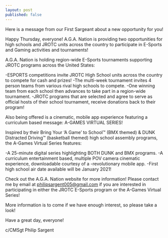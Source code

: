 ```yaml
---
layout: post
published: false
---
```

Here is a message from our First Sargeant about a new opportunity for you! 

Happy Thursday, everyone!
A.G.A. Nation is providing two opportunities for high schools and JROTC units across the country to participate in E-Sports and Gaming activities and tournaments!

A.G.A. Nation is holding region-wide E-Sports tournaments supporting JROTC programs across the United States:

-ESPORTS competitions invite JROTC High School units across the country to compete for cash and prizes!
-The multi-week tournament invites 4 person teams from various rival high schools to compete.
-One winning team from each school then advances to take part in a region-wide tournament.
-JROTC programs that are selected and agree to serve as official hosts of their school tournament, receive donations back to their program!

Also being offered is a cinematic, mobile app experience featuring a curriculum based message: A-GAMES VIRTUAL SERIES!

Inspired by their Bring Your ‘A Game’ to School™ (BMX themed) & DUNK Distracted Driving™ (basketball themed) high school assembly programs, the A-Games Virtual Series features:

-A 25-minute digital series highlighting BOTH DUNK and BMX programs.
-A curriculum entertainment based, multiple POV camera cinematic experience, downloadable courtesy of a -revolutionary mobile app.
-First high school air date available will be January 2021!

Check out the A.G.A. Nation website for more information! Please contact me by email at philipsargent005@gmail.com if you are interested in participating in either the JROTC E-Sports program or the A-Games Virtual Series!

More information is to come if we have enough interest, so please take a look!

Have a great day, everyone!

c/CMSgt Philip Sargent